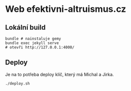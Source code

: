 
# Web efektivni-altruismus.cz

## Lokální build

```
bundle # nainstaluje gemy
bundle exec jekyll serve
# otevři http://127.0.0.1:4000/
```

## Deploy

Je na to potřeba deploy klíč, který má Michal a Jirka.

```
./deploy.sh
```
